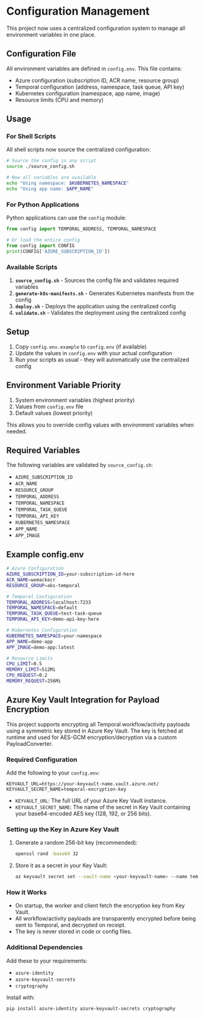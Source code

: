 # Configuration Management

This project now uses a centralized configuration system to manage all environment variables in one place.

## Configuration File

All environment variables are defined in `config.env`. This file contains:

- Azure configuration (subscription ID, ACR name, resource group)
- Temporal configuration (address, namespace, task queue, API key)
- Kubernetes configuration (namespace, app name, image)
- Resource limits (CPU and memory)

## Usage

### For Shell Scripts

All shell scripts now source the centralized configuration:

```bash
# Source the config in any script
source ./source_config.sh

# Now all variables are available
echo "Using namespace: $KUBERNETES_NAMESPACE"
echo "Using app name: $APP_NAME"
```

### For Python Applications

Python applications can use the `config` module:

```python
from config import TEMPORAL_ADDRESS, TEMPORAL_NAMESPACE

# Or load the entire config
from config import CONFIG
print(CONFIG['AZURE_SUBSCRIPTION_ID'])
```

### Available Scripts

1. **`source_config.sh`** - Sources the config file and validates required variables
2. **`generate-k8s-manifests.sh`** - Generates Kubernetes manifests from the config
3. **`deploy.sh`** - Deploys the application using the centralized config
4. **`validate.sh`** - Validates the deployment using the centralized config

## Setup

1. Copy `config.env.example` to `config.env` (if available)
2. Update the values in `config.env` with your actual configuration
3. Run your scripts as usual - they will automatically use the centralized config

## Environment Variable Priority

1. System environment variables (highest priority)
2. Values from `config.env` file
3. Default values (lowest priority)

This allows you to override config values with environment variables when needed.

## Required Variables

The following variables are validated by `source_config.sh`:

- `AZURE_SUBSCRIPTION_ID`
- `ACR_NAME`
- `RESOURCE_GROUP`
- `TEMPORAL_ADDRESS`
- `TEMPORAL_NAMESPACE`
- `TEMPORAL_TASK_QUEUE`
- `TEMPORAL_API_KEY`
- `KUBERNETES_NAMESPACE`
- `APP_NAME`
- `APP_IMAGE`

## Example config.env

```bash
# Azure Configuration
AZURE_SUBSCRIPTION_ID=your-subscription-id-here
ACR_NAME=womackecr
RESOURCE_GROUP=aks-temporal

# Temporal Configuration
TEMPORAL_ADDRESS=localhost:7233
TEMPORAL_NAMESPACE=default
TEMPORAL_TASK_QUEUE=test-task-queue
TEMPORAL_API_KEY=demo-api-key-here

# Kubernetes Configuration
KUBERNETES_NAMESPACE=your-namespace
APP_NAME=demo-app
APP_IMAGE=demo-app:latest

# Resource Limits
CPU_LIMIT=0.5
MEMORY_LIMIT=512Mi
CPU_REQUEST=0.2
MEMORY_REQUEST=256Mi
```

## Azure Key Vault Integration for Payload Encryption

This project supports encrypting all Temporal workflow/activity payloads using a symmetric key stored in Azure Key Vault. The key is fetched at runtime and used for AES-GCM encryption/decryption via a custom PayloadConverter.

### Required Configuration
Add the following to your `config.env`:

```
KEYVAULT_URL=https://your-keyvault-name.vault.azure.net/
KEYVAULT_SECRET_NAME=temporal-encryption-key
```

- `KEYVAULT_URL`: The full URL of your Azure Key Vault instance.
- `KEYVAULT_SECRET_NAME`: The name of the secret in Key Vault containing your base64-encoded AES key (128, 192, or 256 bits).

### Setting up the Key in Azure Key Vault
1. Generate a random 256-bit key (recommended):
   ```bash
   openssl rand -base64 32
   ```
2. Store it as a secret in your Key Vault:
   ```bash
   az keyvault secret set --vault-name <your-keyvault-name> --name temporal-encryption-key --value <base64-key>
   ```

### How it Works
- On startup, the worker and client fetch the encryption key from Key Vault.
- All workflow/activity payloads are transparently encrypted before being sent to Temporal, and decrypted on receipt.
- The key is never stored in code or config files.

### Additional Dependencies
Add these to your requirements:
- `azure-identity`
- `azure-keyvault-secrets`
- `cryptography`

Install with:
```bash
pip install azure-identity azure-keyvault-secrets cryptography
``` 